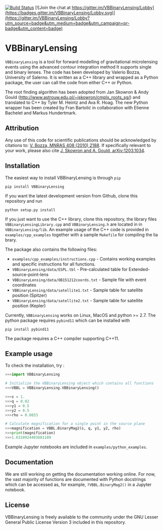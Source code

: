 [![Build Status](https://travis-ci.org/valboz/VBBinaryLensing.svg?branch=master)](https://travis-ci.org/valboz/VBBinaryLensing)
[![Join the chat at https://gitter.im/VBBinaryLensing/Lobby](https://badges.gitter.im/VBBinaryLensing/Lobby.svg)](https://gitter.im/VBBinaryLensing/Lobby?utm_source=badge&utm_medium=badge&utm_campaign=pr-badge&utm_content=badge)

# VBBinaryLensing
`VBBinaryLensing` is a tool for forward modelling of gravitational 
microlensing events using the advanced contour integration method 
It supports single and binary lenses. 
The code has been developed by Valerio Bozza, University of Salerno.
It is written as a C++ library and wrapped as a Python package, the user
can call the code from either C++ or Python.

The root finding algorithm has been adopted from Jan Skowron & Andy Gould
(http://www.astrouw.edu.pl/~jskowron/cmplx_roots_sg/)
and translated to C++ by Tyler M. Heintz and Ava R. Hoag.
The new Python wrapper has been created by Fran Bartolić in collaboration with Etienne Bachelet and Markus Hundertmark.

## Attribution
Any use of this code for scientific publications should be acknowledged by citations to: [V. Bozza, MNRAS 408 (2010) 2188](https://academic.oup.com/mnras/article/408/4/2188/1420048). 
If specifically relevant to your work, please also cite
[J. Skowron and A. Gould, arXiv:1203.1034](https://arxiv.org/abs/1203.1034).
 

## Installation
The easiest way to install VBBinaryLensing is through `pip`
```
pip install VBBinaryLensing
```
If you want the latest development version from Github, clone this 
repository and run
```
python setup.py install
```
If you just want to use the C++ library, clone this repository, the 
library files `VBBinaryLensingLibrary.cpp` and
`VBBinaryLensing.h` are located in in `VBBinaryLensing/lib`. 
An example usage
of the C++ code is provided in `examples/cpp_examples` together with
a sample `Makefile` for compiling the lia brary.

The package also contains the following files:
- `examples/cpp_examples/instructions.cpp` - Contains working examples and specific instructions for all functions.
- `VBBinaryLensing/data/ESPL.tbl`  - Pre-calculated table for Extended-source-point-lens
- `VBBinaryLensing/data/OB151212coords.txt` - Sample file with event coordinates
- `VBBinaryLensing/data/satellite1.txt` - Sample table for satellite position (Spitzer)
- `VBBinaryLensing/data/satellite2.txt` - Sample table for satellite position (Kepler)


Currently, `VBBinaryLensing` works on Linux, MacOS and python >= 2.7. 
The python package requires `pybind11` which can be installed with
```
pip install pybind11
```
The package requires a C++ compiler supporting C++11.

## Example usage
To check the installation, try :
```python
>>>import VBBinaryLensing

# Initialize the VBBinaryLensing object which contains all functions 
>>>VBBL = VBBinaryLensing.VBBinaryLensing()

>>>s = 1.
>>>q = 0.02
>>>y1 = 0.5 
>>>y2 = 0.5 
>>>rho = 0.0033

# Calculate magnification for a single point in the source plane
>>>magnification = VBBL.BinaryMag2(s, q, y1, y2, rho)
>>>print(magnification)
>>>1.6310924403681109
```

Example Jupyter notebooks are included in `examples/python_examples`.

## Documentation
We are still working on getting the documentation working online. 
For now, the vast majority of functions are documented with Python
docstrings which can be accessed as, for example, `?VBBL.BinaryMag2()` in
a Jupyter notebook.

## License
VBBinaryLensing is freely available to the community under the 
GNU Lesser General Public License Version 3 included in this repository.
